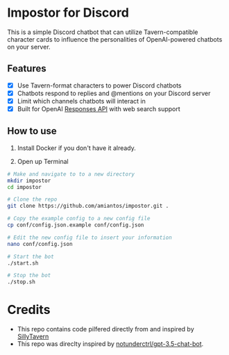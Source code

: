 # Impostor for Discord

This is a simple Discord chatbot that can utilize Tavern-compatible character cards to influence the personalities of OpenAI-powered chatbots on your server.

## Features

- [x] Use Tavern-format characters to power Discord chatbots
- [x] Chatbots respond to replies and @mentions on your Discord server
- [x] Limit which channels chatbots will interact in
- [x] Built for OpenAI [Responses API](https://platform.openai.com/docs/api-reference/responses) with web search support

## How to use

1. Install Docker if you don't have it already.

1. Open up Terminal

```sh
# Make and navigate to to a new directory
mkdir impostor
cd impostor

# Clone the repo
git clone https://github.com/amiantos/impostor.git .

# Copy the example config to a new config file
cp conf/config.json.example conf/config.json

# Edit the new config file to insert your information
nano conf/config.json

# Start the bot
./start.sh

# Stop the bot
./stop.sh
```

# Credits

- This repo contains code pilfered directly from and inspired by [SillyTavern](https://github.com/Cohee1207/SillyTavern)
- This repo was direclty inspired by [notunderctrl/gpt-3.5-chat-bot](https://github.com/notunderctrl/gpt-3.5-chat-bot).
